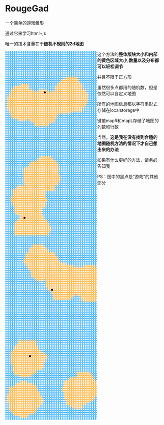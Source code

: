 # RougeGad

一个简单的游戏雏形

通过它来学习html+js

唯一的技术含量在于**随机不规则的2d地图**

<p>
<img src='images/example1.png' title='images' style='max-width:300px;float:left'>
<img src='images/example2.png' title='images' style='max-width:300px;float:left'>
<img src='images/example3.png' title='images' style='max-width:300px;float:left'>
<img src='images/example4.png' title='images' style='max-width:300px;float:left'>
</p>

这个方法的**整体版块大小和内部的黄色区域大小,数量以及分布都可以轻松调节**

并且不限于正方形

虽然很多点都用的随机数，但是依然可以自定义地图

所有的地图信息都以字符串形式存储在localstorage中

键值mapR和mapL存储了地图的列数和行数

当然，**这是我在没有找到合适的地图随机方法的情况下才自己想出来的办法**

如果有什么更好的方法，请务必告知我

PS：图中的黑点是“游戏”的其他部分


